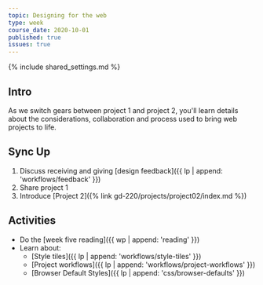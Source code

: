 ```yaml
---
topic: Designing for the web
type: week
course_date: 2020-10-01
published: true
issues: true
---
```


{% include shared_settings.md %}

## Intro
As we switch gears between project 1 and project 2, you'll learn details about the considerations, collaboration and process used to bring web projects to life. 

## Sync Up
1. Discuss receiving and giving [design feedback]({{ lp | append: 'workflows/feedback' }})
1. Share project 1 
1. Introduce [Project 2]({% link gd-220/projects/project02/index.md %})

## Activities
- Do the [week five reading]({{ wp | append: 'reading' }})
- Learn about:
  - [Style tiles]({{ lp | append: 'workflows/style-tiles' }})
  - [Project workflows]({{ lp | append: 'workflows/project-workflows' }})
  - [Browser Default Styles]({{ lp | append: 'css/browser-defaults' }})
